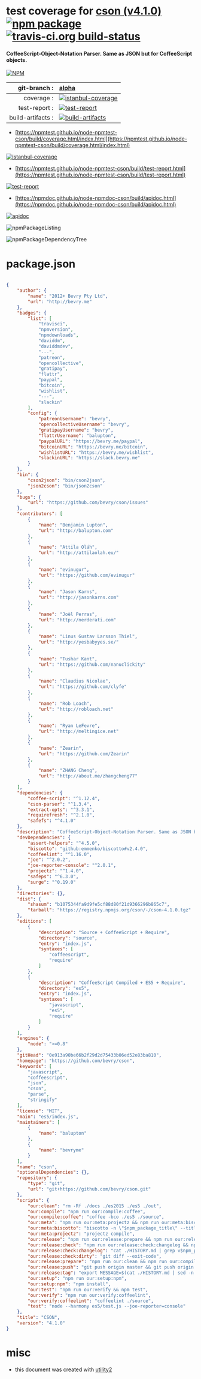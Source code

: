 # test coverage for  [cson (v4.1.0)](https://github.com/bevry/cson)  [![npm package](https://img.shields.io/npm/v/npmtest-cson.svg?style=flat-square)](https://www.npmjs.org/package/npmtest-cson) [![travis-ci.org build-status](https://api.travis-ci.org/npmtest/node-npmtest-cson.svg)](https://travis-ci.org/npmtest/node-npmtest-cson)
#### CoffeeScript-Object-Notation Parser. Same as JSON but for CoffeeScript objects.

[![NPM](https://nodei.co/npm/cson.png?downloads=true&downloadRank=true&stars=true)](https://www.npmjs.com/package/cson)

| git-branch : | [alpha](https://github.com/npmtest/node-npmtest-cson/tree/alpha)|
|--:|:--|
| coverage : | [![istanbul-coverage](https://npmtest.github.io/node-npmtest-cson/build/coverage.badge.svg)](https://npmtest.github.io/node-npmtest-cson/build/coverage.html/index.html)|
| test-report : | [![test-report](https://npmtest.github.io/node-npmtest-cson/build/test-report.badge.svg)](https://npmtest.github.io/node-npmtest-cson/build/test-report.html)|
| build-artifacts : | [![build-artifacts](https://npmtest.github.io/node-npmtest-cson/glyphicons_144_folder_open.png)](https://github.com/npmtest/node-npmtest-cson/tree/gh-pages/build)|

- [https://npmtest.github.io/node-npmtest-cson/build/coverage.html/index.html](https://npmtest.github.io/node-npmtest-cson/build/coverage.html/index.html)

[![istanbul-coverage](https://npmtest.github.io/node-npmtest-cson/build/screenCapture.buildCi.browser.%252Ftmp%252Fbuild%252Fcoverage.lib.html.png)](https://npmtest.github.io/node-npmtest-cson/build/coverage.html/index.html)

- [https://npmtest.github.io/node-npmtest-cson/build/test-report.html](https://npmtest.github.io/node-npmtest-cson/build/test-report.html)

[![test-report](https://npmtest.github.io/node-npmtest-cson/build/screenCapture.buildCi.browser.%252Ftmp%252Fbuild%252Ftest-report.html.png)](https://npmtest.github.io/node-npmtest-cson/build/test-report.html)

- [https://npmdoc.github.io/node-npmdoc-cson/build/apidoc.html](https://npmdoc.github.io/node-npmdoc-cson/build/apidoc.html)

[![apidoc](https://npmdoc.github.io/node-npmdoc-cson/build/screenCapture.buildCi.browser.%252Ftmp%252Fbuild%252Fapidoc.html.png)](https://npmdoc.github.io/node-npmdoc-cson/build/apidoc.html)

![npmPackageListing](https://npmtest.github.io/node-npmtest-cson/build/screenCapture.npmPackageListing.svg)

![npmPackageDependencyTree](https://npmtest.github.io/node-npmtest-cson/build/screenCapture.npmPackageDependencyTree.svg)



# package.json

```json

{
    "author": {
        "name": "2012+ Bevry Pty Ltd",
        "url": "http://bevry.me"
    },
    "badges": {
        "list": [
            "travisci",
            "npmversion",
            "npmdownloads",
            "daviddm",
            "daviddmdev",
            "---",
            "patreon",
            "opencollective",
            "gratipay",
            "flattr",
            "paypal",
            "bitcoin",
            "wishlist",
            "---",
            "slackin"
        ],
        "config": {
            "patreonUsername": "bevry",
            "opencollectiveUsername": "bevry",
            "gratipayUsername": "bevry",
            "flattrUsername": "balupton",
            "paypalURL": "https://bevry.me/paypal",
            "bitcoinURL": "https://bevry.me/bitcoin",
            "wishlistURL": "https://bevry.me/wishlist",
            "slackinURL": "https://slack.bevry.me"
        }
    },
    "bin": {
        "cson2json": "bin/cson2json",
        "json2cson": "bin/json2cson"
    },
    "bugs": {
        "url": "https://github.com/bevry/cson/issues"
    },
    "contributors": [
        {
            "name": "Benjamin Lupton",
            "url": "http://balupton.com"
        },
        {
            "name": "Attila Oláh",
            "url": "http://attilaolah.eu/"
        },
        {
            "name": "evinugur",
            "url": "https://github.com/evinugur"
        },
        {
            "name": "Jason Karns",
            "url": "http://jasonkarns.com"
        },
        {
            "name": "Joël Perras",
            "url": "http://nerderati.com"
        },
        {
            "name": "Linus Gustav Larsson Thiel",
            "url": "http://yesbabyyes.se/"
        },
        {
            "name": "Tushar Kant",
            "url": "https://github.com/nanuclickity"
        },
        {
            "name": "Claudius Nicolae",
            "url": "https://github.com/clyfe"
        },
        {
            "name": "Rob Loach",
            "url": "http://robloach.net"
        },
        {
            "name": "Ryan LeFevre",
            "url": "http://meltingice.net"
        },
        {
            "name": "Zearin",
            "url": "https://github.com/Zearin"
        },
        {
            "name": "ZHANG Cheng",
            "url": "http://about.me/zhangcheng77"
        }
    ],
    "dependencies": {
        "coffee-script": "^1.12.4",
        "cson-parser": "^1.3.4",
        "extract-opts": "^3.3.1",
        "requirefresh": "^2.1.0",
        "safefs": "^4.1.0"
    },
    "description": "CoffeeScript-Object-Notation Parser. Same as JSON but for CoffeeScript objects.",
    "devDependencies": {
        "assert-helpers": "^4.5.0",
        "biscotto": "github:emmenko/biscotto#v2.4.0",
        "coffeelint": "^1.16.0",
        "joe": "^2.0.2",
        "joe-reporter-console": "^2.0.1",
        "projectz": "^1.4.0",
        "safeps": "^6.3.0",
        "surge": "^0.19.0"
    },
    "directories": {},
    "dist": {
        "shasum": "b1075344fa9d9fe5cf88d80f21d9366296b865c7",
        "tarball": "https://registry.npmjs.org/cson/-/cson-4.1.0.tgz"
    },
    "editions": [
        {
            "description": "Source + CoffeeScript + Require",
            "directory": "source",
            "entry": "index.js",
            "syntaxes": [
                "coffeescript",
                "require"
            ]
        },
        {
            "description": "CoffeeScript Compiled + ES5 + Require",
            "directory": "es5",
            "entry": "index.js",
            "syntaxes": [
                "javascript",
                "es5",
                "require"
            ]
        }
    ],
    "engines": {
        "node": ">=0.8"
    },
    "gitHead": "0e913a90be66b2f29d2d75433b06ed52e83ba810",
    "homepage": "https://github.com/bevry/cson",
    "keywords": [
        "javascript",
        "coffeescript",
        "json",
        "cson",
        "parse",
        "stringify"
    ],
    "license": "MIT",
    "main": "es5/index.js",
    "maintainers": [
        {
            "name": "balupton"
        },
        {
            "name": "bevryme"
        }
    ],
    "name": "cson",
    "optionalDependencies": {},
    "repository": {
        "type": "git",
        "url": "git+https://github.com/bevry/cson.git"
    },
    "scripts": {
        "our:clean": "rm -Rf ./docs ./es2015 ./es5 ./out",
        "our:compile": "npm run our:compile:coffee",
        "our:compile:coffee": "coffee -bco ./es5 ./source",
        "our:meta": "npm run our:meta:projectz && npm run our:meta:biscotto",
        "our:meta:biscotto": "biscotto -n \"$npm_package_title\" --title \"$npm_package_title API Documentation\" --readme README.md --output-dir docs source - LICENSE.md HISTORY.md",
        "our:meta:projectz": "projectz compile",
        "our:release": "npm run our:release:prepare && npm run our:release:check && npm run our:release:tag && npm run our:release:push",
        "our:release:check": "npm run our:release:check:changelog && npm run our:release:check:dirty",
        "our:release:check:changelog": "cat ./HISTORY.md | grep v$npm_package_version || (echo add a changelog entry for v$npm_package_version && exit -1)",
        "our:release:check:dirty": "git diff --exit-code",
        "our:release:prepare": "npm run our:clean && npm run our:compile && npm run our:test && npm run our:meta",
        "our:release:push": "git push origin master && git push origin --tags",
        "our:release:tag": "export MESSAGE=$(cat ./HISTORY.md | sed -n \"/## v$npm_package_version/,/##/p\" | sed 's/## //' | awk 'NR>1{print buf}{buf = $0}') && test \"$MESSAGE\" || (echo 'proper changelog entry not found' && exit -1) && git tag v$npm_package_version -am \"$MESSAGE\"",
        "our:setup": "npm run our:setup:npm",
        "our:setup:npm": "npm install",
        "our:test": "npm run our:verify && npm test",
        "our:verify": "npm run our:verify:coffeelint",
        "our:verify:coffeelint": "coffeelint ./source",
        "test": "node --harmony es5/test.js --joe-reporter=console"
    },
    "title": "CSON",
    "version": "4.1.0"
}
```



# misc
- this document was created with [utility2](https://github.com/kaizhu256/node-utility2)
